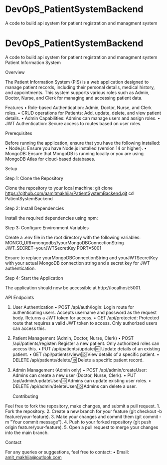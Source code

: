 # DevOpS_PatientSystemBackend
A code to build api system for patient registration and managment system
# DevOpS_PatientSystemBackend
A code to build api system for patient registration and managment system
Patient Information System

Overview

The Patient Information System (PIS) is a web application designed to manage patient records, including their personal details, medical history, and appointments. This system supports various roles such as Admin, Doctor, Nurse, and Clerk for managing and accessing patient data.

Features
	•	Role-based Authentication: Admin, Doctor, Nurse, and Clerk roles.
	•	CRUD operations for Patients: Add, update, delete, and view patient details.
	•	Admin Capabilities: Admins can manage users and assign roles.
	•	JWT Authentication: Secure access to routes based on user roles.

Prerequisites

Before running the application, ensure that you have the following installed:
	•	Node.js: Ensure you have Node.js installed (version 14 or higher).
	•	MongoDB: Ensure that MongoDB is running locally or you are using MongoDB Atlas for cloud-based databases.

Setup

Step 1: Clone the Repository

Clone the repository to your local machine:
git clone https://github.com/aamitmakhija/PatientSystemBackend.git
cd PatientSystemBackend

Step 2: Install Dependencies

Install the required dependencies using npm:

Step 3: Configure Environment Variables

Create a .env file in the root directory with the following variables:
MONGO_URI=mongodb://yourMongoDBConnectionString
JWT_SECRET=yourJWTSecretKey
PORT=5001

Ensure to replace yourMongoDBConnectionString and yourJWTSecretKey with your actual MongoDB connection string and a secret key for JWT authentication.

Step 4: Start the Application

The application should now be accessible at http://localhost:5001.

API Endpoints

1. User Authentication
	•	POST /api/auth/login: Login route for authenticating users. Accepts username and password as the request body. Returns a JWT token for access.
	•	GET /api/protected: Protected route that requires a valid JWT token to access. Only authorized users can access this.

2. Patient Management (Admin, Doctor, Nurse, Clerk)
	•	POST /api/patients/register: Register a new patient. Only authorized roles can access this.
	•	PUT /api/patients/update/:id: Update details of an existing patient.
	•	GET /api/patients/view/:id: View details of a specific patient.
	•	DELETE /api/patients/delete/:id: Delete a specific patient record.

3. Admin Management (Admin only)
	•	POST /api/admin/createUser: Admins can create a new user (Doctor, Nurse, Clerk).
	•	PUT /api/admin/updateUser/:id: Admins can update existing user roles.
	•	DELETE /api/admin/deleteUser/:id: Admins can delete a user.

    Contributing

Feel free to fork the repository, make changes, and submit a pull request.
	1.	Fork the repository.
	2.	Create a new branch for your feature (git checkout -b feature/your-feature).
	3.	Make your changes and commit them (git commit -m "Your commit message").
	4.	Push to your forked repository (git push origin feature/your-feature).
	5.	Open a pull request to merge your changes into the main branch.


Contact

For any queries or suggestions, feel free to contact:
	•	Email: amit_makhija@outlook.com